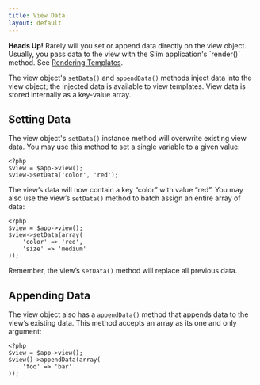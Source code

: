 ```yaml
---
title: View Data
layout: default
---
```


<div class="alert alert-info">
    <strong>Heads Up!</strong> Rarely will you set or append data directly on the view object. Usually, you
    pass data to the view with the Slim application's `render()` method.
    See <a href="/pages/view-rendering-templates">Rendering Templates</a>.
</div>

The view object's `setData()` and `appendData()` methods inject data into the view object; the injected data is
available to view templates. View data is stored internally as a key-value array.

## Setting Data

The view object's `setData()` instance method will overwrite existing view data. You may use this method to set a
single variable to a given value:

    <?php
    $view = $app->view();
    $view->setData('color', 'red');

The view’s data will now contain a key “color” with value “red”. You may also use the view’s `setData()` method
to batch assign an entire array of data:

    <?php
    $view = $app->view();
    $view->setData(array(
        'color' => 'red',
        'size' => 'medium'
    ));

Remember, the view’s `setData()` method will replace all previous data.

## Appending Data

The view object also has a `appendData()` method that appends data to the view’s existing data. This method accepts
an array as its one and only argument:

    <?php
    $view = $app->view();
    $view()->appendData(array(
        'foo' => 'bar'
    ));
